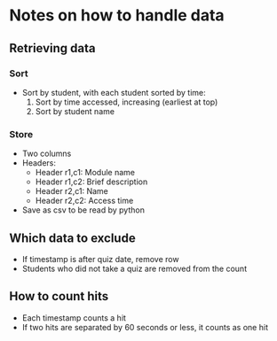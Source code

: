 # Notes on how to handle data

## Retrieving data
### Sort
- Sort by student, with each student sorted by time:
  1. Sort by time accessed, increasing (earliest at top)
  2. Sort by student name

### Store
* Two columns
* Headers:
  * Header r1,c1: Module name
  * Header r1,c2: Brief description
  * Header r2,c1: Name
  * Header r2,c2: Access time
* Save as csv to be read by python

## Which data to exclude
* If timestamp is after quiz date, remove row
* Students who did not take a quiz are removed from the count

## How to count hits
* Each timestamp counts a hit
* If two hits are separated by 60 seconds or less, it counts as one hit
